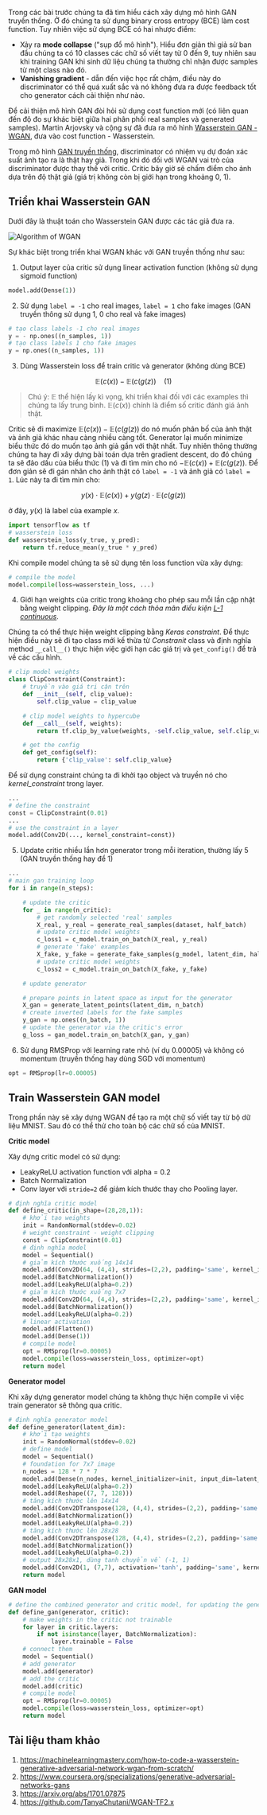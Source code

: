 
Trong các bài trước chúng ta đã tìm hiểu cách xây dựng mô hình GAN truyền thống. Ở đó chúng ta sử dụng binary cross entropy (BCE) làm cost function. Tuy nhiên việc sử dụng BCE có hai nhược điểm:
- Xảy ra **mode collapse** ("sụp đổ mô hình"). Hiểu đơn giản thì giả sử ban đầu chúng ta có 10 classes các chữ số viết tay từ 0 đến 9, tuy nhiên sau khi training GAN khi sinh dữ liệu chúng ta thường chỉ nhận được samples từ một class nào đó.
- **Vanishing gradient** - dẫn đến việc học rất chậm, điều này do discriminator có thể quá xuất sắc và nó không đưa ra được feedback tốt cho generator cách cải thiện như nào.

Để cải thiện mô hình GAN đòi hỏi sử dụng cost function mới (có liên quan đến độ đo sự khác biệt giữa hai phân phối real samples và generated samples). Martin Arjovsky và cộng sự đã đưa ra mô hình [Wasserstein GAN - WGAN](https://arxiv.org/abs/1701.07875), đưa vào cost function - Wasserstein.

Trong mô hình [GAN truyền thống](https://arxiv.org/abs/1406.2661), discriminator có nhiệm vụ dự đoán xác suất ảnh tạo ra là thật hay giả. Trong khi đó đối với WGAN vai trò của discriminator được thay thế vởi critic. Critic bây giờ sẽ chấm điểm cho ảnh dựa trên độ thật giả (giá trị không còn bị giới hạn trong khoảng 0, 1).

## Triển khai Wasserstein GAN

Dưới đây là thuật toán cho Wasserstein GAN được các tác giả đưa ra.

<img title="Algorithm of WGAN" src="https://machinelearningmastery.com/wp-content/uploads/2019/05/Algorithm-for-the-Wasserstein-Generative-Adversarial-Networks-1.png" alt="Algorithm of WGAN">

Sự khác biệt trong triển khai WGAN khác với GAN truyền thống như sau:
1. Output layer của critic sử dụng linear activation function (không sử dụng sigmoid function)

```python
model.add(Dense(1))
```

2. Sử dụng `label = -1` cho real images, `label = 1` cho fake images (GAN truyền thông sử dụng 1, 0 cho real và fake images)

```python
# tạo class labels -1 cho real images
y = - np.ones((n_samples, 1))
# tạo class labels 1 cho fake images
y = np.ones((n_samples, 1))
```
3. Dùng Wasserstein loss để train critic và generator (không dùng BCE)

$$\mathbb{E}(c(x)) - \mathbb{E}(c(g(z)) ~~~~ (1)$$

> Chú ý: $\mathbb{E}$ thể hiện lấy kì vọng, khi triển khai đối với các examples thì chúng ta lấy trung bình. $\mathbb{E}(c(x))$ chính là điểm số critic đánh giá ảnh thật.

Critic sẽ đi maximize $\mathbb{E}(c(x)) - \mathbb{E}(c(g(z))$ do nó muốn phân bố của ảnh thật và ảnh giả khác nhau càng nhiều càng tốt. Generator lại muốn minimize biểu thức đó do muốn tạo ảnh giả gần với thật nhất. Tuy nhiên thông thường chúng ta hay đi xây dựng bài toán dựa trên gradient descent, do đó chúng ta sẽ đảo dấu của biểu thức (1) và đi tìm min cho nó $- \mathbb{E}(c(x)) + \mathbb{E}(c(g(z))$. Để đơn giản sẽ đi gán nhãn cho ảnh thật có `label = -1` và ảnh giả có `label = 1`. Lúc này ta đi tìm min cho:

$$y(x) \cdot \mathbb{E}(c(x)) + y(g(z) \cdot \mathbb{E}(c(g(z))$$

ở đây, $y(x)$ là label của example $x$.

```python
import tensorflow as tf
# wasserstein loss
def wasserstein_loss(y_true, y_pred):
	return tf.reduce_mean(y_true * y_pred)
```

Khi compile model chúng ta sẽ sử dụng tên loss function vừa xây dựng:

```python
# compile the model
model.compile(loss=wasserstein_loss, ...)
```

4. Giới hạn weights của critic trong khoảng cho phép sau mỗi lần cập nhật bằng weight clipping. *Đây là một cách thỏa mãn điều kiện [L-1 continuous](https://en.wikipedia.org/wiki/Lipschitz_continuity)*.

Chúng ta có thể thực hiện weight clipping bằng *Keras constraint*. Để thực hiện điều này sẽ đi tạo class mới kế thừa từ *Constranit* class và định nghĩa method `__call__()` thực hiện việc giới hạn các giá trị và `get_config()` để trả về các cấu hình.

```python
# clip model weights
class ClipConstraint(Constraint):
	# truyền vào giá trị cận trên
	def __init__(self, clip_value):
		self.clip_value = clip_value

	# clip model weights to hypercube
	def __call__(self, weights):
		return tf.clip_by_value(weights, -self.clip_value, self.clip_value)

	# get the config
	def get_config(self):
		return {'clip_value': self.clip_value}
```

Để sử dụng constraint chúng ta đi khởi tạo object và truyền nó cho *kernel_constraint* trong layer.

```python
...
# define the constraint
const = ClipConstraint(0.01)
...
# use the constraint in a layer
model.add(Conv2D(..., kernel_constraint=const))
```

5. Update critic nhiều lần hơn generator trong mỗi iteration, thường lấy 5 (GAN truyền thống hay để 1)

```python
...
# main gan training loop
for i in range(n_steps):

	# update the critic
	for _ in range(n_critic):
		# get randomly selected 'real' samples
		X_real, y_real = generate_real_samples(dataset, half_batch)
		# update critic model weights
		c_loss1 = c_model.train_on_batch(X_real, y_real)
		# generate 'fake' examples
		X_fake, y_fake = generate_fake_samples(g_model, latent_dim, half_batch)
		# update critic model weights
		c_loss2 = c_model.train_on_batch(X_fake, y_fake)

	# update generator

	# prepare points in latent space as input for the generator
	X_gan = generate_latent_points(latent_dim, n_batch)
	# create inverted labels for the fake samples
	y_gan = np.ones((n_batch, 1))
	# update the generator via the critic's error
	g_loss = gan_model.train_on_batch(X_gan, y_gan)
```

6. Sử dụng RMSProp với learning rate nhỏ (ví dụ 0.00005) và không có momentum (truyền thống hay dùng SGD với momentum)

```python
opt = RMSprop(lr=0.00005)
```

## Train Wasserstein GAN model

Trong phần này sẽ xây dựng WGAN để tạo ra một chữ số viết tay từ bộ dữ liệu MNIST. Sau đó có thể thử cho toàn bộ các chữ số của MNIST.

**Critic model**

Xây dựng critic model có sử dụng:
- LeakyReLU activation function với alpha = 0.2
- Batch Normalization
- Conv layer với `stride=2` để giảm kích thước thay cho Pooling layer.

```python
# định nghĩa critic model
def define_critic(in_shape=(28,28,1)):
	# khởi tạo weights
	init = RandomNormal(stddev=0.02)
	# weight constraint - weight clipping
	const = ClipConstraint(0.01)
	# định nghĩa model
	model = Sequential()
	# giảm kích thước xuống 14x14
	model.add(Conv2D(64, (4,4), strides=(2,2), padding='same', kernel_initializer=init, kernel_constraint=const, input_shape=in_shape))
	model.add(BatchNormalization())
	model.add(LeakyReLU(alpha=0.2))
	# giảm kích thước xuống 7x7
	model.add(Conv2D(64, (4,4), strides=(2,2), padding='same', kernel_initializer=init, kernel_constraint=const))
	model.add(BatchNormalization())
	model.add(LeakyReLU(alpha=0.2))
	# linear activation
	model.add(Flatten())
	model.add(Dense(1))
	# compile model
	opt = RMSprop(lr=0.00005)
	model.compile(loss=wasserstein_loss, optimizer=opt)
	return model
```

**Generator model**

Khi xây dựng generator model chúng ta không thực hiện compile vì việc train generator sẽ thông qua critic.

```python
# định nghĩa generator model
def define_generator(latent_dim):
	# khởi tạo weights
	init = RandomNormal(stddev=0.02)
	# define model
	model = Sequential()
	# foundation for 7x7 image
	n_nodes = 128 * 7 * 7
	model.add(Dense(n_nodes, kernel_initializer=init, input_dim=latent_dim))
	model.add(LeakyReLU(alpha=0.2))
	model.add(Reshape((7, 7, 128)))
	# tăng kích thước lên 14x14
	model.add(Conv2DTranspose(128, (4,4), strides=(2,2), padding='same', kernel_initializer=init))
	model.add(BatchNormalization())
	model.add(LeakyReLU(alpha=0.2))
	# tăng kích thước lên 28x28
	model.add(Conv2DTranspose(128, (4,4), strides=(2,2), padding='same', kernel_initializer=init))
	model.add(BatchNormalization())
	model.add(LeakyReLU(alpha=0.2))
	# output 28x28x1, dùng tanh chuyển về (-1, 1)
	model.add(Conv2D(1, (7,7), activation='tanh', padding='same', kernel_initializer=init))
	return model
```

**GAN model**

```python
# define the combined generator and critic model, for updating the generator
def define_gan(generator, critic):
	# make weights in the critic not trainable
	for layer in critic.layers:
		if not isinstance(layer, BatchNormalization):
			layer.trainable = False
	# connect them
	model = Sequential()
	# add generator
	model.add(generator)
	# add the critic
	model.add(critic)
	# compile model
	opt = RMSprop(lr=0.00005)
	model.compile(loss=wasserstein_loss, optimizer=opt)
	return model
```

## Tài liệu tham khảo
1. https://machinelearningmastery.com/how-to-code-a-wasserstein-generative-adversarial-network-wgan-from-scratch/
2. https://www.coursera.org/specializations/generative-adversarial-networks-gans
3. https://arxiv.org/abs/1701.07875
4. https://github.com/TanyaChutani/WGAN-TF2.x

